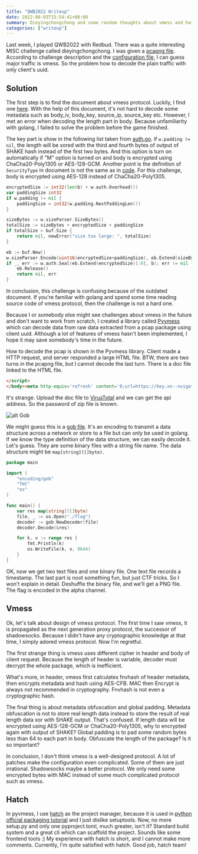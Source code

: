 ```yaml
---
title: "QWB2022 Writeup"
date: 2022-08-03T15:54:41+08:00
summary: Dieyingchongchong and some random thoughts about vmess and hatch
categories: ["writeup"]
---
```

Last week, I played QWB2022 with Redbud. There was a quite interesting MISC challenge called dieyingchongchong. I was given a [pcapng file](/qwb2022-writeup/Route.pcapng). According to challenge description and the [configuration file](/qwb2022-writeup/config.json), I can guess major traffic is vmess. So the problem how to decode the plain traffic with only client's uuid.

## Solution

The first step is to find the document about vmess protocol. Luckily, I find one [here](https://www.v2fly.org/developer/protocols/vmess.html). With the help of this document, it's not hard to decode some metadata such as body_iv, body_key, source_ip, source_key etc. However, I met an error when decoding the length part in body. Because unfamiliarity with golang, I failed to solve the problem before the game finished.

The key part is show in the following list taken from [auth.go](https://github.com/v2fly/v2ray-core/blob/master/common/crypto/auth.go). if `w.padding != nil`, the length will be xored with the third and fourth bytes of output of SHAKE hash instead of the first two bytes. And this option is turn on automatically if "M" option is turned on and body is encrypted using ChaCha20-Poly1305 or AES-128-GCM. Another point is the definition of `SecurityType` in document is not the same as in [code](https://github.com/v2fly/v2ray-core/blob/master/common/protocol/headers.pb.go). For this challenge, body is encrypted using AES-128 instead of ChaCha20-Poly1305.

```go
encryptedSize := int32(len(b) + w.auth.Overhead())
var paddingSize int32
if w.padding != nil {
    paddingSize = int32(w.padding.NextPaddingLen())
}

sizeBytes := w.sizeParser.SizeBytes()
totalSize := sizeBytes + encryptedSize + paddingSize
if totalSize > buf.Size {
    return nil, newError("size too large: ", totalSize)
}

eb := buf.New()
w.sizeParser.Encode(uint16(encryptedSize+paddingSize), eb.Extend(sizeBytes))
if _, err := w.auth.Seal(eb.Extend(encryptedSize)[:0], b); err != nil {
    eb.Release()
    return nil, err
}
```
In conclusion, this challenge is confusing because of the outdated document. If you're familiar with golang and spend some time reading source code of vmess protocol, then the challenge is not a hard one.

Because I or somebody else might see challenges about vmess in the future and don't want to work from scratch, I created a library called [Pyvmess](https://github.com/fantasquex/pyvmess) which can decode data from raw data extracted from a pcap package using client uuid. Although a lot of features of vmess hasn't been implemented, I hope it may save somebody's time in the future.

How to decode the pcap is shown in the Pyvmess library. Client made a HTTP request, and server responded a large HTML file. BTW, there are two turns in the pcapng file, but I cannot decode the last turn. There is a doc file linked to the HTML file.

```html
</script>
</body><meta http-equiv='refresh' content='0;url=https://key.xn--nvigators-key-if2g.com/ktt/cmd/logon0208_54741869750132.doc'>

```

It's strange. Upload the doc file to [VirusTotal](https://www.virustotal.com/gui/home/upload) and we can get the api address. So the password of zip file is known.

![alt Gob](/qwb2022-writeup/gob.png)

We might guess this is a [gob file](https://go.dev/blog/gob). It's an encoding to transmit a data structure across a network or store to a file but can only be used in golang. If we know the type definition of the data structure, we can easily decode it. Let's guess. They are some binary files with a string file name. The data structure might be `map[string]([]byte)`.
```go
package main

import (
	"encoding/gob"
	"fmt"
	"os"
)

func main() {
	var res map[string]([]byte)
	file, _ := os.Open("./flag")
	decoder := gob.NewDecoder(file)
	decoder.Decode(&res)

	for k, v := range res {
		fmt.Println(k)
		os.WriteFile(k, v, 0644)
	}
}
```

OK, now we get two text files and one binary file. One text file records a timestamp. The last part is noot something fun, but just CTF tricks. So I won't explain in detail. Deshuffle the binary file, and we'll get a PNG file. The flag is encoded in the alpha channel.

## Vmess

Ok, let's talk about design of vmess protocol. The first time I saw vmess, it is propagated as the next generation proxy protocol, the successor of shadowsocks. Because I didn't have any cryptographic knowledge at that time, I simply adored vmess protocol. Now I'm regretful.

The first strange thing is vmess uses different cipher in header and body of client request. Because the length of header is variable, decoder must decrypt the whole package, which is inefficient.

What's more, in header, vmess first calculates fnvhash of header metadata, then encrypts metadata and hash using AES-CFB. MAC then Encrypt is always not recommended in cryptography. Fnvhash is not even a cryptographic hash.

The final thing is about metadata obfuscation and global padding. Metadata obfuscation is not to store real length data instead to store the result of real length data xor with SHAKE output. That's confused. If length data will be encrypted using AES-128-GCM or ChaCha20-Poly1305, why to encrypted again with output of SHAKE? Global padding is to pad some random bytes less than 64 to each part in body. Obfuscate the length of the package? Is it so important?

In conclusion, I don't think vmess is a well-designed protocol. A lot of patches make the configuration even complicated. Some of them are just irrational. Shadowsocks maybe a better protocol. We only need some encrypted bytes with MAC instead of some much complicated protocol such as vmess.

## Hatch

In pyvmess, I use [hatch](https://hatch.pypa.io/) as the project manager, because it is used in [python official packaging tutorial](https://packaging.python.org/en/latest/tutorials/packaging-projects/) and I just dislike setuptools. Now, no more setup.py and only one pyproject.toml, much greater, isn't it? Standard build system and a great cli which can scaffold the project. Sounds like some frontend tools :) My experience with hatch is short, and I cannot make  more comments. Currently, I'm quite satisfied with hatch. Good job, hatch team!
